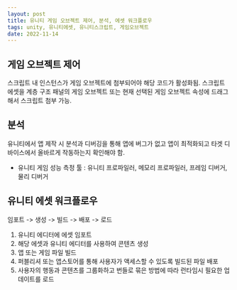 ```yaml
---
layout: post
title: 유니티 게임 오브젝트 제어, 분석, 에셋 워크플로우
tags: unity, 유니티에셋, 유니티스크립트, 게임오브젝트
date: 2022-11-14
---
```


## 게임 오브젝트 제어
스크립트 내 인스턴스가 게임 오브젝트에 첨부되어야 해당 코드가 활성화됨.
스크립트 에셋을 계층 구조 패널의 게임 오브젝트 또는 현재 선택된 게임 오브젝트 속성에 드래그해서 스크립트 첨부 가능.

## 분석
유니티에서 앱 제작 시 분석과 디버깅을 통해 앱에 버그가 없고 앱이 최적화되고 타겟 디바이스에서 올바르게 작동하는지 확인해야 함.
- 유니티 게임 성능 측정 툴 : 유니티 프로파일러, 메모리 프로파일러, 프레임 디버거, 물리 디버거

## 유니티 에셋 워크플로우
임포트 -> 생성 -> 빌드 -> 배포 -> 로드

1. 유니티 에디터에 에셋 임포트
2. 해당 에셋과 유니티 에디터를 사용하여 콘텐츠 생성
3. 앱 또는 게임 파일 빌드
4. 퍼블리셔 또는 앱스토어를 통해 사용자가 액세스할 수 있도록 빌드된 파일 배포
5. 사용자의 행동과 콘텐츠를 그룹화하고 번들로 묶은 방법에 따라 런타임시 필요한 업데이트를 로드
